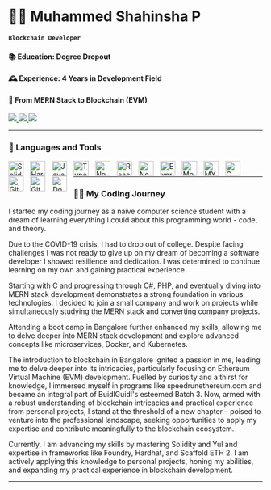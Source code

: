 # 👨‍💻 Muhammed Shahinsha P 

**`Blockchain Developer`**

#### 📚 Education: Degree Dropout
#### 🕰️ Experience: 4 Years in Development Field
#### 🚀 From MERN Stack to Blockchain (EVM)
 
   <div align="left"> 
  <a href="mailto:muhammedshahinshapottayil@gmail.com">
    <img src="https://img.shields.io/badge/Gmail-333333?style=for-the-badge&logo=gmail&logoColor=red" />
  </a>
  <a href="https://www.linkedin.com/in/muhammed-shahinsha-pottayil-2103b12a4/" target="_blank">
    <img src="https://img.shields.io/badge/LinkedIn-0077B5?style=for-the-badge&logo=linkedin&logoColor=white" target="_blank" />
  </a>
       <a href="https://twitter.com/MuhamShahinshaP" target="_blank">
    <img src="https://img.shields.io/badge/Twitter-000?style=for-the-badge&logo=X&logoColor=white" target="_blank" />
  </a>
</div>

---

### 🧰 Languages and Tools
<img align="left" alt="Solidity" width="30px" style="padding-right:10px;" src="https://cdn.jsdelivr.net/gh/devicons/devicon/icons/solidity/solidity-original.svg" />
<img align="left" alt="Hardhat" width="30px" style="padding-right:10px;" src="https://cdn.jsdelivr.net/gh/devicons/devicon/icons/hardhat/hardhat-original.svg" />
<img align="left" alt="JavaScript" width="30px" style="padding-right:10px;" src="https://cdn.jsdelivr.net/gh/devicons/devicon/icons/javascript/javascript-plain.svg" />
<img align="left" alt="TypeScript" width="30px" style="padding-right:10px;" src="https://cdn.jsdelivr.net/gh/devicons/devicon/icons/typescript/typescript-plain.svg" />
<img align="left" alt="NodeJS" width="30px" style="padding-right:10px;" src="https://cdn.jsdelivr.net/gh/devicons/devicon/icons/nodejs/nodejs-original.svg" />
<img align="left" alt="React" width="30px" style="padding-right:10px;" src="https://cdn.jsdelivr.net/gh/devicons/devicon/icons/react/react-original.svg" />
<img align="left" alt="Next" width="30px" style="padding-right:10px;" src="https://cdn.jsdelivr.net/gh/devicons/devicon/icons/nextjs/nextjs-original.svg" />
<img align="left" alt="Express" width="30px" style="padding-right:10px;" src="https://cdn.jsdelivr.net/gh/devicons/devicon/icons/express/express-original.svg" />
<img align="left" alt="Mongo DB" width="30px" style="padding-right:10px;" src="https://cdn.jsdelivr.net/gh/devicons/devicon/icons/mongodb/mongodb-original.svg" />
<img align="left" alt="MYSQL" width="30px" style="padding-right:10px;" src="https://cdn.jsdelivr.net/gh/devicons/devicon/icons/mysql/mysql-original.svg" />
<img align="left" alt="C" width="30px" style="padding-right:10px;" src="https://cdn.jsdelivr.net/gh/devicons/devicon/icons/c/c-original.svg" />
<img align="left" alt="Git" width="30px" style="padding-right:10px;" src="https://cdn.jsdelivr.net/gh/devicons/devicon/icons/git/git-original.svg" />
<img align="left" alt="GitHub" width="30px" style="padding-right:10px;" src="https://cdn.jsdelivr.net/gh/devicons/devicon/icons/github/github-original.svg" />
<img align="left" alt="Docker" width="30px" style="padding-right:10px;" src="https://cdn.jsdelivr.net/gh/devicons/devicon/icons/docker/docker-original.svg" />
<br />

---


 <h3>👨‍💻 My Coding Journey</h3>
 <p> I started my coding journey as a naive computer science student with a dream of learning everything I could about this programming world - code, and theory.
</p>

 <p>
Due to the COVID-19 crisis, I had to drop out of college. Despite facing challenges I was not ready to give up on my dream of becoming a software developer I showed resilience and dedication. I was determined to continue learning on my own and gaining practical experience.
</p>
 <p>

Starting with C and progressing through C#, PHP, and eventually diving into MERN stack development demonstrates a strong foundation in various technologies. I decided to join a small company and work on projects while simultaneously studying the MERN stack and converting company projects.
</p>
 <p>

Attending a boot camp in Bangalore further enhanced my skills, allowing me to delve deeper into MERN stack development and explore advanced concepts like microservices, Docker, and Kubernetes. 
</p>
 <p>
    
The introduction to blockchain in Bangalore ignited a passion in me, leading me to delve deeper into its intricacies, particularly focusing on Ethereum Virtual Machine (EVM) development. Fuelled by curiosity and a thirst for knowledge, I immersed myself in programs like speedrunethereum.com and became an integral part of BuidlGuidl's esteemed Batch 3. Now, armed with a robust understanding of blockchain intricacies and practical experience from personal projects, I stand at the threshold of a new chapter – poised to venture into the professional landscape, seeking opportunities to apply my expertise and contribute meaningfully to the blockchain ecosystem.</p>

<p>
Currently, I am advancing my skills by mastering Solidity and Yul and expertise in frameworks like Foundry, Hardhat, and Scaffold ETH 2. I am actively applying this knowledge to personal projects, honing my abilities, and expanding my practical experience in blockchain development.
</p>

---
